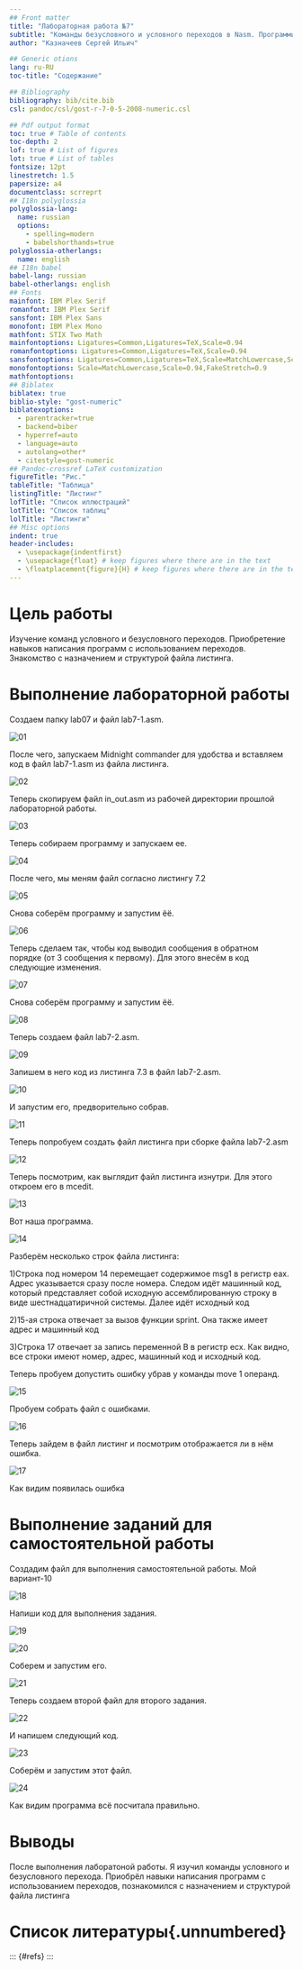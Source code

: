 ```yaml
---
## Front matter
title: "Лабораторная работа №7"
subtitle: "Команды безусловного и условного переходов в Nasm. Программирование ветвлений."
author: "Казначеев Сергей Ильич"

## Generic otions
lang: ru-RU
toc-title: "Содержание"

## Bibliography
bibliography: bib/cite.bib
csl: pandoc/csl/gost-r-7-0-5-2008-numeric.csl

## Pdf output format
toc: true # Table of contents
toc-depth: 2
lof: true # List of figures
lot: true # List of tables
fontsize: 12pt
linestretch: 1.5
papersize: a4
documentclass: scrreprt
## I18n polyglossia
polyglossia-lang:
  name: russian
  options:
	- spelling=modern
	- babelshorthands=true
polyglossia-otherlangs:
  name: english
## I18n babel
babel-lang: russian
babel-otherlangs: english
## Fonts
mainfont: IBM Plex Serif
romanfont: IBM Plex Serif
sansfont: IBM Plex Sans
monofont: IBM Plex Mono
mathfont: STIX Two Math
mainfontoptions: Ligatures=Common,Ligatures=TeX,Scale=0.94
romanfontoptions: Ligatures=Common,Ligatures=TeX,Scale=0.94
sansfontoptions: Ligatures=Common,Ligatures=TeX,Scale=MatchLowercase,Scale=0.94
monofontoptions: Scale=MatchLowercase,Scale=0.94,FakeStretch=0.9
mathfontoptions:
## Biblatex
biblatex: true
biblio-style: "gost-numeric"
biblatexoptions:
  - parentracker=true
  - backend=biber
  - hyperref=auto
  - language=auto
  - autolang=other*
  - citestyle=gost-numeric
## Pandoc-crossref LaTeX customization
figureTitle: "Рис."
tableTitle: "Таблица"
listingTitle: "Листинг"
lofTitle: "Список иллюстраций"
lotTitle: "Список таблиц"
lolTitle: "Листинги"
## Misc options
indent: true
header-includes:
  - \usepackage{indentfirst}
  - \usepackage{float} # keep figures where there are in the text
  - \floatplacement{figure}{H} # keep figures where there are in the text
---
```


# Цель работы

Изучение команд условного и безусловного переходов. Приобретение навыков написания программ с использованием переходов. Знакомство с назначением и структурой файла листинга.

# Выполнение лабораторной работы
Создаем папку lab07 и файл lab7-1.asm.

![01](image/01.png)

После чего, запускаем  Midnight commander для удобства  и вставляем код в файл lab7-1.asm из файла листинга.

![02](image/02.png)

Теперь скопируем файл in_out.asm из рабочей директории прошлой лабораторной работы.

![03](image/03.png)

Теперь собираем программу и запускаем ее.

![04](image/04.png)

После чего, мы меням файл согласно листингу 7.2

![05](image/05.png)

Снова соберём программу и запустим ёё.

![06](image/06.png)

Теперь сделаем так, чтобы код выводил сообщения в обратном порядке (от 3 сообщения к первому). Для этого внесём в код следующие изменения.

![07](image/07.png)

Снова соберём программу и запустим ёё.

![08](image/08.png)

Теперь создаем файл  lab7-2.asm.

![09](image/09.png)

Запишем в него код из листинга 7.3 в файл lab7-2.asm.

![10](image/10.png)

И запустим его, предворительно собрав.

![11](image/11.png)

Теперь попробуем создать файл листинга при сборке файла lab7-2.asm

![12](image/12.png)

Теперь посмотрим, как выглядит файл листинга изнутри. Для этого откроем его в mcedit.

![13](image/13.png)

Вот наша программа.

![14](image/14.png)

Разберём несколько строк файла листинга:

1)Строка под номером 14 перемещает содержимое msg1 в регистр eax. Адрес указывается сразу после номера. Следом идёт машинный код, который представляет собой исходную ассемблированную строку в виде шестнадцатиричной системы. Далее идёт исходный код

2)15-ая строка отвечает за вызов функции sprint. Она также имеет адрес и машинный код

3)Строка 17 отвечает за запись переменной B в регистр ecx. Как видно, все строки имеют номер, адрес, машинный код и исходный код. 

Теперь пробуем допустить ошибку убрав у команды move 1 операнд.

![15](image/15.png)

Пробуем собрать файл с ошибками.

![16](image/16.png)

Теперь зайдем в файл листинг и посмотрим отображается ли в нём ошибка.

![17](image/17.png)

Как видим появилась ошибка 

# Выполнение заданий для самостоятельной работы 

Создадим файл для выполнения самостоятельной работы. Мой вариант-10

![18](image/18.png)

Напиши код для выполнения задания.

![19](image/19.png)

![20](image/20.png)

Соберем и запустим его.

![21](image/21.png)

Теперь создаем второй файл для второго задания.

![22](image/22.png)

И напишем следующий код.

![23](image/23.png)

Соберём и запустим этот файл.

![24](image/24.png)

Как видим программа всё посчитала правильно.
# Выводы
После выполнения лаборатоной работы. Я изучил команды условного и безусловного перехода. Приобрёл навыки написания программ с использованием переходов, познакомился с назначением и структурой файла листинга 
# Список литературы{.unnumbered}

::: {#refs}
:::
